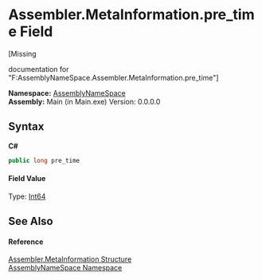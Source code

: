 # Assembler.MetaInformation.pre_time Field
 

\[Missing <summary> documentation for "F:AssemblyNameSpace.Assembler.MetaInformation.pre_time"\]

**Namespace:**&nbsp;<a href="6bcc80ef-5cfd-db5f-1eb2-7297d1c16397">AssemblyNameSpace</a><br />**Assembly:**&nbsp;Main (in Main.exe) Version: 0.0.0.0

## Syntax

**C#**<br />
``` C#
public long pre_time
```


#### Field Value
Type: <a href="http://msdn2.microsoft.com/en-us/library/6yy583ek" target="_blank">Int64</a>

## See Also


#### Reference
<a href="4767f8b5-e52e-522b-5527-d518969305dd">Assembler.MetaInformation Structure</a><br /><a href="6bcc80ef-5cfd-db5f-1eb2-7297d1c16397">AssemblyNameSpace Namespace</a><br />